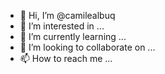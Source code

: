 - 👋 Hi, I’m @camilealbuq
- 👀 I’m interested in ...
- 🌱 I’m currently learning ...
- 💞️ I’m looking to collaborate on ...
- 📫 How to reach me ...

<!---
camilealbuq/camilealbuq is a ✨ special ✨ repository because its `README.md` (this file) appears on your GitHub profile.
You can click the Preview link to take a look at your changes.
--->
